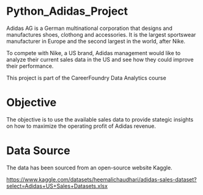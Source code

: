 # Python_Adidas_Project
Adidas AG is a German multinational corporation that designs and manufactures shoes, clothong and accessories. It is the largest sportswear manufacturer in Europe and the second largest in the world, after Nike. 

To compete with Nike, a US brand, Adidas management would like to analyze their current sales data in the US and see how they could improve their performance.

This project is part of the CareerFoundry Data Analytics course

# Objective
The objective is to use the available sales data to provide stategic insights on how to maximize the operating profit of Adidas revenue.

# Data Source
The data has been sourced from an open-source website Kaggle.

https://www.kaggle.com/datasets/heemalichaudhari/adidas-sales-dataset?select=Adidas+US+Sales+Datasets.xlsx
